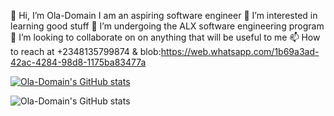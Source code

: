 👋 Hi, I’m Ola-Domain
I am an aspiring software engineer
👀 I’m interested in learning good stuff
🌱 I’m undergoing the ALX software engineering program
💞️ I’m looking to collaborate on on anything that will be useful to me
📫 How to reach at +2348135799874 & blob:https://web.whatsapp.com/1b69a3ad-42ac-4284-98d8-1175ba83477a

[![Ola-Domain's GitHub stats](https://github-readme-stats.vercel.app/api?username=Ola-Domain)](https://github.com/Ola-Domain/github-readme-stats)

![Ola-Domain's GitHub stats](https://github-readme-stats.vercel.app/api?username=Ola-Domain&show_icons=true&theme=radical)

